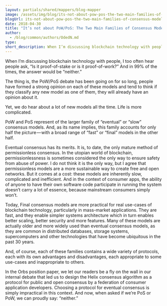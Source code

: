 ```yaml
---
layout: partials/shared/mappers/blog-mapper
image: /assets/img/blog/its-not-about-pow-pos-the-two-main-families-of-consensus-models/bg.jpeg
blogUrl: its-not-about-pow-pos-the-two-main-families-of-consensus-models
date: 2018-04-30
title: "It’s not about PoW/PoS: The Two Main Families of Consensus Models"
author:
  - /blog/common/authors/OdedN.md
type:
short_description: When I’m discussing blockchain technology with people, I too often hear people ask, “Is it proof-of-stake or is it proof-of-work?” And in 99% of the times, the answer would be “neither.”
---
```


When I’m discussing blockchain technology with people, I too often hear people ask, “Is it proof-of-stake or is it proof-of-work?” And in 99% of the times, the answer would be “neither.”

The thing is, the PoW/PoS debate has been going on for so long, people have formed a strong opinion on each of these models and tend to think if they classify any new model as one of them, they will already have an opinion about it.

Yet, we do hear about a lot of new models all the time. Life is more complicated.

PoW and PoS represent of the larger family of “eventual” or “slow” consensus models. And, as its name implies, this family accounts for only half the picture — with a broad range of “fast” or “final” models in the other half.

Eventual consensus has its merits. It is, to date, the only mature method of permissionless consensus. In the utopian world of blockchain, permissionlessness is sometimes considered the only way to ensure safety from abuse of power. I do not think it is the only way, but I agree that permissionless models are a more sustainable way to create free and open networks. But it comes at a cost: these models are inherently slow, complicated and inefficient. And in the context of consumer apps, the ability of anyone to have their own software code participate in running the system doesn’t carry a lot of essence, because mainstream consumers simply won’t.

Today, Final consensus models are more practical for real use-cases of blockchain technology, particularly in mass-market applications. They are fast, and they enable simpler systems architecture which in turn enables better scaling, better security and more features. Many of these models are actually older and more widely used than eventual consensus models, as they are common in distributed databases, storage systems, supercomputers and other technologies that have become ubiquitous in the past 30 years.

And, of course, each of these families contains a wide variety of protocols, each with its own advantages and disadvantages, each appropriate to some use-cases and inappropriate to others.

In the Orbs position paper, we let our readers be a fly on the wall in our internal debate that led us to design the Helix consensus algorithm as a protocol for public and open consensus by a federation of consumer application developers. Choosing a protocol for eventual consensus is simply impractical in this context. And now, when asked if we’re PoS or PoW, we can proudly say: “neither.”
